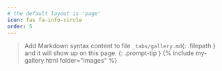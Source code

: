 ```yaml
---
# the default layout is 'page'
icon: fas fa-info-circle
order: 5
---
```


> Add Markdown syntax content to file `_tabs/gallery.md`{: .filepath } and it will show up on this page.
{: .prompt-tip }
{% include my-gallery.html folder="images" %}